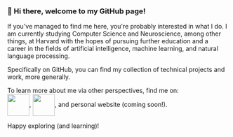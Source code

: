 ### 👋 Hi there, welcome to my GitHub page!

If you've managed to find me here, you're probably interested in what I do. I am currently studying Computer Science and Neuroscience, among other things, at Harvard with the hopes of pursuing further education and a career in the fields of artificial intelligence, machine learning, and natural language processing. 

Specifically on GitHub, you can find my collection of technical projects and work, more generally. 

To learn more about me via other perspectives, find me on:<br>
<a href="https://www.linkedin.com/in/aikaaldayarova" target="blank"><img align="center" src="/Users/aikaaldayarova/Downloads/linkedin.svg" height="50" /></a>, <a href="https://twitter.com/AAldayarova" target="blank"><img align="center" src="/Users/aikaaldayarova/Downloads/twitter.svg" height="50" /></a>, and personal website (coming soon!).

Happy exploring (and learning)!
<!--
**aaldayarova/aaldayarova** is a ✨ _special_ ✨ repository because its `README.md` (this file) appears on your GitHub profile.

Here are some ideas to get you started:

- 🔭 I’m currently working on ...
- 🌱 I’m currently learning ...
- 👯 I’m looking to collaborate on ...
- 🤔 I’m looking for help with ...
- 💬 Ask me about ...
- 📫 How to reach me: ...
- 😄 Pronouns: ...
- ⚡ Fun fact: ...
-->
